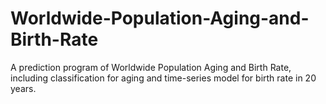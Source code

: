 # Worldwide-Population-Aging-and-Birth-Rate
A prediction program of Worldwide Population Aging and Birth Rate, including classification for aging and time-series model for birth rate in 20 years.
